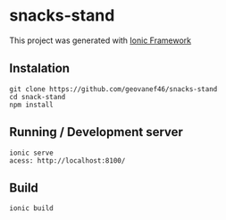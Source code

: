 # snacks-stand
This project was generated with [Ionic Framework](https://ionicframework.com/)

## Instalation

    git clone https://github.com/geovanef46/snacks-stand
    cd snack-stand
    npm install

## Running / Development server

    ionic serve
    acess: http://localhost:8100/
    

## Build

    ionic build
    
    
